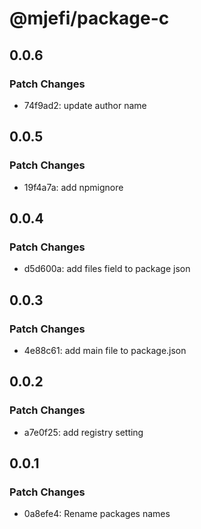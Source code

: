 # @mjefi/package-c

## 0.0.6

### Patch Changes

- 74f9ad2: update author name

## 0.0.5

### Patch Changes

- 19f4a7a: add npmignore

## 0.0.4

### Patch Changes

- d5d600a: add files field to package json

## 0.0.3

### Patch Changes

- 4e88c61: add main file to package.json

## 0.0.2

### Patch Changes

- a7e0f25: add registry setting

## 0.0.1

### Patch Changes

- 0a8efe4: Rename packages names
